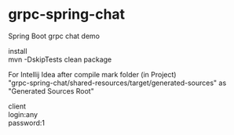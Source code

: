 # grpc-spring-chat  
Spring Boot grpc chat demo

install  
mvn -DskipTests clean package 

For Intellij Idea after compile mark folder (in Project)  
"grpc-spring-chat/shared-resources/target/generated-sources" as "Generated Sources Root"  

client  
login:any  
password:1  
